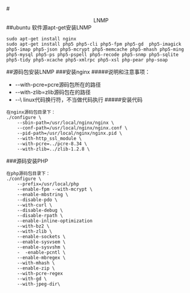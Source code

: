 #<center>LNMP</center>
##ubuntu 软件源apt-get安装LNMP
```
sudo apt-get install nginx 
sudo apt-get install php5 php5-cli php5-fpm php5-gd  php5-imagick php5-imap php5-json php5-mcrypt php5-memcache php5-mhash php5-ming php5-mysql php5-ps php5-pspell php5-recode php5-snmp php5-sqlite  php5-tidy php5-xcache php5-xmlrpc php5-xsl php-pear php-soap

```

##源码包安装LNMP
###安装nginx
#####说明和注意事项：
* --with-pcre=pcre源码包所在的路径
* --with-zlib=zlib源码包在的路径
* --\ linux代码换行符，不当做代码执行
#####安装代码
```
在nginx源码包目录下：
./configure \
    --sbin-path=/usr/local/nginx/nginx \
    --conf-path=/usr/local/nginx/nginx.conf \
    --pid-path=/usr/local/nginx/nginx.pid \
    --with-http_ssl_module \
    --with-pcre=../pcre-8.34 \
    --with-zlib=../zlib-1.2.8 \
```
###源码安装PHP
```
在php源码包目录下：
./configure \
    --prefix=/usr/local/php  
    --enable-fpm --with-mcrypt \
    --enable-mbstring \
    --disable-pdo \
    --with-curl \
    --disable-debug \
    --disable-rpath \
    --enable-inline-optimization 
    --with-bz2 \
    --with-zlib \
    --enable-sockets \
    --enable-sysvsem \
    --enable-sysvshm \
    -  -enable-pcntl \
    --enable-mbregex \
    --with-mhash \
    --enable-zip \
    --with-pcre-regex 
    --with-gd \
    --with-jpeg-dir\

```
